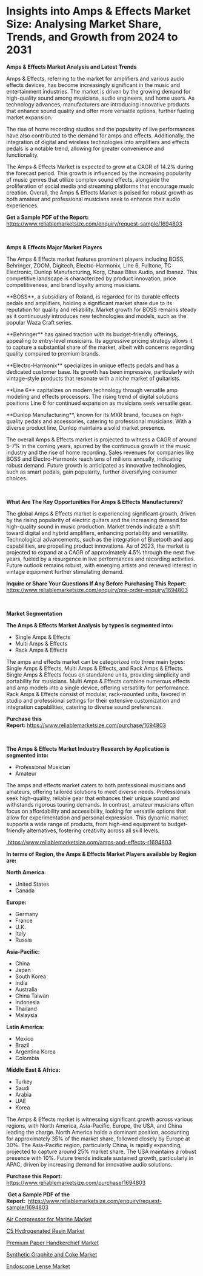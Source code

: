 <p><h1>Insights into Amps & Effects Market Size: Analysing Market Share, Trends, and Growth from 2024 to 2031</h1></p><p><strong>Amps & Effects Market Analysis and Latest Trends</strong></p>
<p><p>Amps & Effects, referring to the market for amplifiers and various audio effects devices, has become increasingly significant in the music and entertainment industries. The market is driven by the growing demand for high-quality sound among musicians, audio engineers, and home users. As technology advances, manufacturers are introducing innovative products that enhance sound quality and offer more versatile options, further fueling market expansion.</p><p>The rise of home recording studios and the popularity of live performances have also contributed to the demand for amps and effects. Additionally, the integration of digital and wireless technologies into amplifiers and effects pedals is a notable trend, allowing for greater convenience and functionality.</p><p>The Amps & Effects Market is expected to grow at a CAGR of 14.2% during the forecast period. This growth is influenced by the increasing popularity of music genres that utilize complex sound effects, alongside the proliferation of social media and streaming platforms that encourage music creation. Overall, the Amps & Effects Market is poised for robust growth as both amateur and professional musicians seek to enhance their audio experiences.</p></p>
<p><strong>Get a Sample PDF of the Report:&nbsp;</strong> <a href="https://www.reliablemarketsize.com/enquiry/request-sample/1694803?utm_campaign=1103&utm_medium=2&utm_source=Github&utm_content=ia&utm_term=13102024&utm_id=amps-effects">https://www.reliablemarketsize.com/enquiry/request-sample/1694803</a></p>
<p>&nbsp;</p>
<p><strong>Amps & Effects Major Market Players</strong></p>
<p><p>The Amps & Effects market features prominent players including BOSS, Behringer, ZOOM, Digitech, Electro-Harmonix, Line 6, Fulltone, TC Electronic, Dunlop Manufacturing, Korg, Chase Bliss Audio, and Ibanez. This competitive landscape is characterized by product innovation, price competitiveness, and brand loyalty among musicians.</p><p>**BOSS**, a subsidiary of Roland, is regarded for its durable effects pedals and amplifiers, holding a significant market share due to its reputation for quality and reliability. Market growth for BOSS remains steady as it continuously introduces new technologies and models, such as the popular Waza Craft series.</p><p>**Behringer** has gained traction with its budget-friendly offerings, appealing to entry-level musicians. Its aggressive pricing strategy allows it to capture a substantial share of the market, albeit with concerns regarding quality compared to premium brands.</p><p>**Electro-Harmonix** specializes in unique effects pedals and has a dedicated customer base. Its growth has been impressive, particularly with vintage-style products that resonate with a niche market of guitarists.</p><p>**Line 6** capitalizes on modern technology through versatile amp modeling and effects processors. The rising trend of digital solutions positions Line 6 for continued expansion as musicians seek versatile gear.</p><p>**Dunlop Manufacturing**, known for its MXR brand, focuses on high-quality pedals and accessories, catering to professional musicians. With a diverse product line, Dunlop maintains a solid market presence.</p><p>The overall Amps & Effects market is projected to witness a CAGR of around 5-7% in the coming years, spurred by the continuous growth in the music industry and the rise of home recording. Sales revenues for companies like BOSS and Electro-Harmonix reach tens of millions annually, indicating robust demand. Future growth is anticipated as innovative technologies, such as smart pedals, gain popularity, further diversifying consumer choices.</p></p>
<p>&nbsp;</p>
<p><strong>What Are The Key Opportunities For Amps & Effects Manufacturers?</strong></p>
<p><p>The global Amps & Effects market is experiencing significant growth, driven by the rising popularity of electric guitars and the increasing demand for high-quality sound in music production. Market trends indicate a shift toward digital and hybrid amplifiers, enhancing portability and versatility. Technological advancements, such as the integration of Bluetooth and app capabilities, are propelling product innovations. As of 2023, the market is projected to expand at a CAGR of approximately 4.5% through the next five years, fueled by a resurgence in live performances and recording activities. Future outlook remains robust, with emerging artists and renewed interest in vintage equipment further stimulating demand.</p></p>
<p><strong>Inquire or Share Your Questions If Any Before Purchasing This Report:</strong> <a href="https://www.reliablemarketsize.com/enquiry/pre-order-enquiry/1694803?utm_campaign=1103&utm_medium=2&utm_source=Github&utm_content=ia&utm_term=13102024&utm_id=amps-effects">https://www.reliablemarketsize.com/enquiry/pre-order-enquiry/1694803</a></p>
<p>&nbsp;</p>
<p><strong>Market Segmentation</strong></p>
<p><strong>The Amps & Effects Market Analysis by types is segmented into:</strong></p>
<p><ul><li>Single Amps & Effects</li><li>Multi Amps & Effects</li><li>Rack Amps & Effects</li></ul></p>
<p><p>The amps and effects market can be categorized into three main types: Single Amps & Effects, Multi Amps & Effects, and Rack Amps & Effects. Single Amps & Effects focus on standalone units, providing simplicity and portability for musicians. Multi Amps & Effects combine numerous effects and amp models into a single device, offering versatility for performance. Rack Amps & Effects consist of modular, rack-mounted units, favored in studio and professional settings for their extensive customization and integration capabilities, catering to diverse sound preferences.</p></p>
<p><strong>Purchase this Report:&nbsp;</strong><a href="https://www.reliablemarketsize.com/purchase/1694803?utm_campaign=1103&utm_medium=2&utm_source=Github&utm_content=ia&utm_term=13102024&utm_id=amps-effects">https://www.reliablemarketsize.com/purchase/1694803</a></p>
<p>&nbsp;</p>
<p><strong>The Amps & Effects Market Industry Research by Application is segmented into:</strong></p>
<p><ul><li>Professional Musician</li><li>Amateur</li></ul></p>
<p><p>The amps and effects market caters to both professional musicians and amateurs, offering tailored solutions to meet diverse needs. Professionals seek high-quality, reliable gear that enhances their unique sound and withstands rigorous touring demands. In contrast, amateur musicians often focus on affordability and accessibility, looking for versatile options that allow for experimentation and personal expression. This dynamic market supports a wide range of products, from high-end equipment to budget-friendly alternatives, fostering creativity across all skill levels.</p></p>
<p><a href="https://www.reliablemarketsize.com/amps-and-effects-r1694803?utm_campaign=1103&utm_medium=2&utm_source=Github&utm_content=ia&utm_term=13102024&utm_id=amps-effects">&nbsp;https://www.reliablemarketsize.com/amps-and-effects-r1694803</a></p>
<p><strong>In terms of Region, the Amps & Effects Market Players available by Region are:</strong></p>
<p>
    <p> <strong> North America: </strong>
        <ul>
            <li>United States</li>
            <li>Canada</li>
        </ul>
        </p> 
    <p> <strong> Europe: </strong>
        <ul>
            <li>Germany</li>
            <li>France</li>
            <li>U.K.</li>
            <li>Italy</li>
            <li>Russia</li>
        </ul>
        </p> 
    <p> <strong> Asia-Pacific: </strong>
        <ul>
            <li>China</li>
            <li>Japan</li>
            <li>South Korea</li>
            <li>India</li>
            <li>Australia</li>
            <li>China Taiwan</li>
            <li>Indonesia</li>
            <li>Thailand</li>
            <li>Malaysia</li>
        </ul>
        </p> 
    <p> <strong> Latin America: </strong>
        <ul>
            <li>Mexico</li>
            <li>Brazil</li>
            <li>Argentina Korea</li>
            <li>Colombia</li>
        </ul>
        </p> 
    <p> <strong> Middle East & Africa: </strong>
        <ul>
            <li>Turkey</li>
            <li>Saudi</li>
            <li>Arabia</li>
            <li>UAE</li>
            <li>Korea</li>
        </ul>
    </p>
    </p>
<p><p>The Amps & Effects market is witnessing significant growth across various regions, with North America, Asia-Pacific, Europe, the USA, and China leading the charge. North America holds a dominant position, accounting for approximately 35% of the market share, followed closely by Europe at 30%. The Asia-Pacific region, particularly China, is rapidly expanding, projected to capture around 25% market share. The USA maintains a robust presence with 10%. Future trends indicate sustained growth, particularly in APAC, driven by increasing demand for innovative audio solutions.</p></p>
<p><strong>Purchase this Report: </strong><a href="https://www.reliablemarketsize.com/purchase/1694803?utm_campaign=1103&utm_medium=2&utm_source=Github&utm_content=ia&utm_term=13102024&utm_id=amps-effects">https://www.reliablemarketsize.com/purchase/1694803</a></p>
<p>&nbsp;<strong>Get a Sample PDF of the Report:&nbsp;&nbsp;</strong><a href="https://www.reliablemarketsize.com/enquiry/request-sample/1694803?utm_campaign=1103&utm_medium=2&utm_source=Github&utm_content=ia&utm_term=13102024&utm_id=amps-effects">https://www.reliablemarketsize.com/enquiry/request-sample/1694803</a></p>
<p><strong></strong></p>
<p><p><a href="https://www.linkedin.com/pulse/air-compressor-marine-market-drivers-challenges-forecast-rusue?utm_campaign=1103&utm_medium=2&utm_source=Github&utm_content=ia&utm_term=13102024&utm_id=amps-effects">Air Compressor for Marine Market</a></p><p><a href="https://www.linkedin.com/pulse/global-c5-hydrogenated-resin-market-exploring-share-trends-future-slkvf?utm_campaign=1103&utm_medium=2&utm_source=Github&utm_content=ia&utm_term=13102024&utm_id=amps-effects">C5 Hydrogenated Resin Market</a></p><p><a href="https://www.linkedin.com/pulse/premium-paper-handkerchief-market-analysis-product-segmentation-r1mge?utm_campaign=1103&utm_medium=2&utm_source=Github&utm_content=ia&utm_term=13102024&utm_id=amps-effects">Premium Paper Handkerchief Market</a></p><p><a href="https://www.linkedin.com/pulse/synthetic-graphite-coke-market-opportunities-emerging-global-trends-qwozf?utm_campaign=1103&utm_medium=2&utm_source=Github&utm_content=ia&utm_term=13102024&utm_id=amps-effects">Synthetic Graphite and Coke Market</a></p><p><a href="https://www.linkedin.com/pulse/endoscope-lense-market-outlook-share-analysis-growth-trends-merje?utm_campaign=1103&utm_medium=2&utm_source=Github&utm_content=ia&utm_term=13102024&utm_id=amps-effects">Endoscope Lense Market</a></p></p>